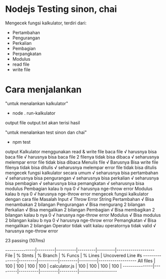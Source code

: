 # Nodejs Testing sinon, chai

Mengecek fungsi kalkulator, terdiri dari:
- Pertambahan
- Pengurangan
- Perkalian
- Pembagian
- Perpangkatan
- Modulus
- read file
- write file

# Cara menjalankan
"untuk menalankan kalkulator"
- node . run-kalkulator 

output
file output.txt akan terisi hasil



"untuk menalankan test sinon dan chai"
- npm test 

output
Kalkulator menggunakan read & write file
    baca file
      √ harusnya bisa baca file
      √ harusnya bisa baca file 2
      filenya tidak bisa dibaca
        √ seharusnya melempar error file tidak bisa dibaca
    Menulis file
      √ Barusnya Bisa write file
      filenya tidak bisa ditulis
        √ seharusnya melempar error file tidak bisa ditulis
    mengecek fungsi kalkulator secara umum
      √ seharusnya bisa pertambahan
      √ seharusnya bisa pengurangan
      √ seharusnya bisa perkalian
      √ seharusnya bisa pembagian
      √ seharusnya bisa pemangkatan
      √ seharusnya bisa modulus
      Pembagian
        kalau b nya 0
          √ harusnya nge-throw error
      Modulus
        kalau b nya 0
          √ harusnya nge-throw error
    mengecek fungsi kalkulator dengan cara file
      Masalah Input
        √ Throw Error String
      Pertambahan
        √ Bisa menambakan 2 bilangan
      Pengurangan
        √ Bisa mengurang 2 bilangan
      Perkalian
        √ Bisa mengalikan 2 bilangan
      Pembagian
        √ Bisa membagikan 2 bilangan
        kalau b nya 0
          √ harusnya nge-throw error
      Modulus
        √ Bisa modulus 2 bilangan
        kalau b nya 0
          √ harusnya nge-throw error
      Pemangkatan
        √ Bisa mengalikan 2 bilangan
      Operator tidak valit
        kalau operatornya tidak valid
          √ harusnya nge-throw error


  23 passing (107ms)

---------------|---------|----------|---------|---------|-------------------
File           | % Stmts | % Branch | % Funcs | % Lines | Uncovered Line #s
---------------|---------|----------|---------|---------|-------------------
All files      |     100 |      100 |     100 |     100 |
 calculator.js |     100 |      100 |     100 |     100 |
---------------|---------|----------|---------|---------|-------------------



